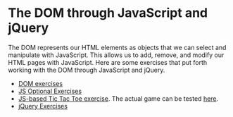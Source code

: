 The DOM through JavaScript and jQuery
=====================================

The DOM represents our HTML elements as objects that we can select and manipulate with JavaScript. This allows us to add, remove, and modify our HTML pages with JavaScript. Here are some exercises that put forth working with the DOM through JavaScript and jQuery.

* [DOM exercises](https://github.com/hqcasanova/DOM-and-jQuery-basics/blob/master/dom.js)
* [JS Optional Exercises](https://github.com/hqcasanova/DOM-and-jQuery-basics/blob/master/optional.js)
* [JS-based Tic Tac Toe exercise](https://github.com/hqcasanova/DOM-and-jQuery-basics/tree/gh-pages). The actual game can be tested [here](http://hqcasanova.github.io/DOM-and-jQuery-basics/).
* [jQuery Exercises](https://github.com/hqcasanova/DOM-and-jQuery-basics/blob/master/jquery_fundamentals/index.html)